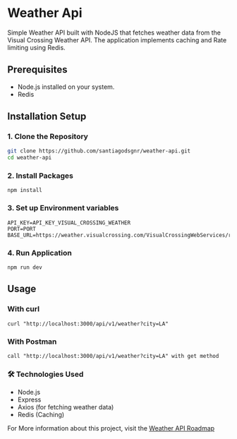# Weather Api

Simple Weather API built with NodeJS that fetches weather data from the Visual Crossing Weather API. The application implements caching and Rate limiting using Redis.

## Prerequisites

- Node.js installed on your system.
- Redis

## Installation Setup

### 1. Clone the Repository

```bash
git clone https://github.com/santiagodsgnr/weather-api.git
cd weather-api
```

### 2. Install Packages

```
npm install
```

### 3. Set up Environment variables

```
API_KEY=API_KEY_VISUAL_CROSSING_WEATHER
PORT=PORT
BASE_URL=https://weather.visualcrossing.com/VisualCrossingWebServices/rest/services/timeline/
```

### 4. Run Application

```
npm run dev
```

## Usage

### With curl

```
curl "http://localhost:3000/api/v1/weather?city=LA"
```

### With Postman

```
call "http://localhost:3000/api/v1/weather?city=LA" with get method
```

### 🛠 Technologies Used  
- Node.js  
- Express  
- Axios (for fetching weather data)  
- Redis (Caching)

For More information about this project, visit the [Weather API Roadmap](https://roadmap.sh/projects/weather-api-wrapper-service)